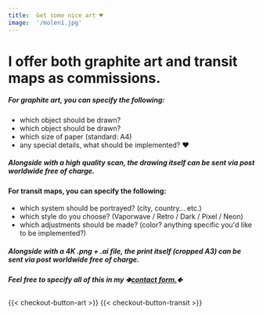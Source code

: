 ```yaml
---
title:  Get some nice art ♥
image:  '/molen1.jpg'
---
```



# I offer both graphite art and transit maps as commissions.

##### For graphite art, you can specify the following:

- which object should be drawn?
- which object should be drawn?
- which size of paper (standard: A4)
- any special details, what should be implemented? ♥

##### Alongside with a high quality scan, the drawing itself can be sent via post worldwide free of charge.


#### For transit maps, you can specify the following:

- which system should be portrayed? (city, country... etc.)
- which style do you choose? (Vaporwave / Retro / Dark / Pixel / Neon)
- which adjustments should be made? (color? anything specific you'd like to be implemented?)

##### Alongside with a 4K .png + .ai file, the print itself (cropped A3) can be sent via post worldwide free of charge.


##### Feel free to specify all of this in my 🢂[contact form.](/contact)🢀

‎{{< checkout-button-art >}}
{{< checkout-button-transit >}}